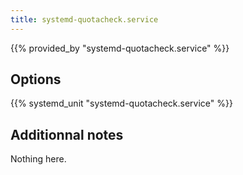 ```yaml
---
title: systemd-quotacheck.service
---
```


{{% provided_by "systemd-quotacheck.service" %}}

## Options

{{% systemd_unit "systemd-quotacheck.service" %}}

## Additionnal notes

Nothing here.